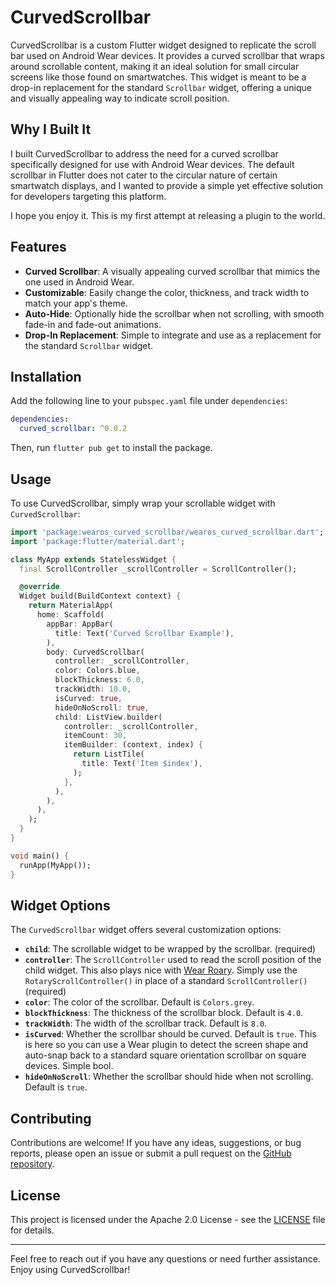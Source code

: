# CurvedScrollbar

CurvedScrollbar is a custom Flutter widget designed to replicate the scroll bar used on Android Wear devices. It provides a curved scrollbar that wraps around scrollable content, making it an ideal solution for small circular screens like those found on smartwatches. This widget is meant to be a drop-in replacement for the standard `Scrollbar` widget, offering a unique and visually appealing way to indicate scroll position.

## Why I Built It

I built CurvedScrollbar to address the need for a curved scrollbar specifically designed for use with Android Wear devices. The default scrollbar in Flutter does not cater to the circular nature of certain smartwatch displays, and I wanted to provide a simple yet effective solution for developers targeting this platform.

I hope you enjoy it. This is my first attempt at releasing a plugin to the world.

## Features

- **Curved Scrollbar**: A visually appealing curved scrollbar that mimics the one used in Android Wear.
- **Customizable**: Easily change the color, thickness, and track width to match your app's theme.
- **Auto-Hide**: Optionally hide the scrollbar when not scrolling, with smooth fade-in and fade-out animations.
- **Drop-In Replacement**: Simple to integrate and use as a replacement for the standard `Scrollbar` widget.

## Installation

Add the following line to your `pubspec.yaml` file under `dependencies`:

```yaml
dependencies:
  curved_scrollbar: ^0.0.2
```

Then, run `flutter pub get` to install the package.

## Usage

To use CurvedScrollbar, simply wrap your scrollable widget with `CurvedScrollbar`:

```dart
import 'package:wearos_curved_scrollbar/wearos_curved_scrollbar.dart';
import 'package:flutter/material.dart';

class MyApp extends StatelessWidget {
  final ScrollController _scrollController = ScrollController();

  @override
  Widget build(BuildContext context) {
    return MaterialApp(
      home: Scaffold(
        appBar: AppBar(
          title: Text('Curved Scrollbar Example'),
        ),
        body: CurvedScrollbar(
          controller: _scrollController,
          color: Colors.blue,
          blockThickness: 6.0,
          trackWidth: 10.0,
          isCurved: true,
          hideOnNoScroll: true,
          child: ListView.builder(
            controller: _scrollController,
            itemCount: 30,
            itemBuilder: (context, index) {
              return ListTile(
                title: Text('Item $index'),
              );
            },
          ),
        ),
      ),
    );
  }
}

void main() {
  runApp(MyApp());
}
```

## Widget Options

The `CurvedScrollbar` widget offers several customization options:

- **`child`**: The scrollable widget to be wrapped by the scrollbar. (required)
- **`controller`**: The `ScrollController` used to read the scroll position of the child widget. This also plays nice with [Wear Roary](https://pub.dev/packages/wearable_rotary). Simply use the `RotaryScrollController()` in place of a standard `ScrollController()` (required)
- **`color`**: The color of the scrollbar. Default is `Colors.grey`.
- **`blockThickness`**: The thickness of the scrollbar block. Default is `4.0`.
- **`trackWidth`**: The width of the scrollbar track. Default is `8.0`.
- **`isCurved`**: Whether the scrollbar should be curved. Default is `true`. This is here so you can use a Wear plugin to detect the screen shape and auto-snap back to a standard square orientation scrollbar on square devices. Simple bool.
- **`hideOnNoScroll`**: Whether the scrollbar should hide when not scrolling. Default is `true`.

## Contributing

Contributions are welcome! If you have any ideas, suggestions, or bug reports, please open an issue or submit a pull request on the [GitHub repository](https://github.com/yourusername/curved_scrollbar).

## License

This project is licensed under the Apache 2.0 License - see the [LICENSE](https://github.com/cotw-fabier/wearos_curved_scrollbar?tab=Apache-2.0-1-ov-file) file for details.

---

Feel free to reach out if you have any questions or need further assistance. Enjoy using CurvedScrollbar!